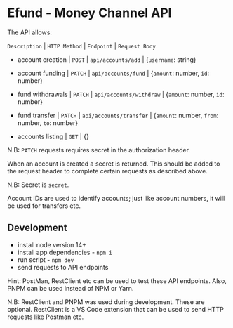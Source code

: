 # Efund - Money Channel API

The API allows:

`Description` | `HTTP Method` | `Endpoint` | `Request Body`

- account creation | `POST` | `api/accounts/add` | {`username`: string}
  
- account funding | `PATCH` | `api/accounts/fund` | {`amount`: number, `id`: number}
  
- fund withdrawals | `PATCH` | `api/accounts/withdraw` | {`amount`: number, `id`: number}
  
- fund transfer | `PATCH` | `api/accounts/transfer` | {`amount`: number, `from`: number, `to`: number}
  
- accounts listing | `GET` | {}

N.B: `PATCH` requests requires secret in the authorization header.

When an account is created a secret is returned. This should be added to the request header to complete certain requests as described above.

N.B: Secret is `secret`.

Account IDs are used to identify accounts; just like account numbers, it will be used for transfers etc.

## Development

- install node version 14+
- install app dependencies - `npm i`
- run script - `npm dev`
- send requests to API endpoints

Hint: PostMan, RestClient etc can be used to test these API endpoints. Also, PNPM can be used instead of NPM or Yarn.

N.B: RestClient and PNPM was used during development. These are optional. RestClient is a VS Code extension that can be used to send HTTP requests like Postman etc.
